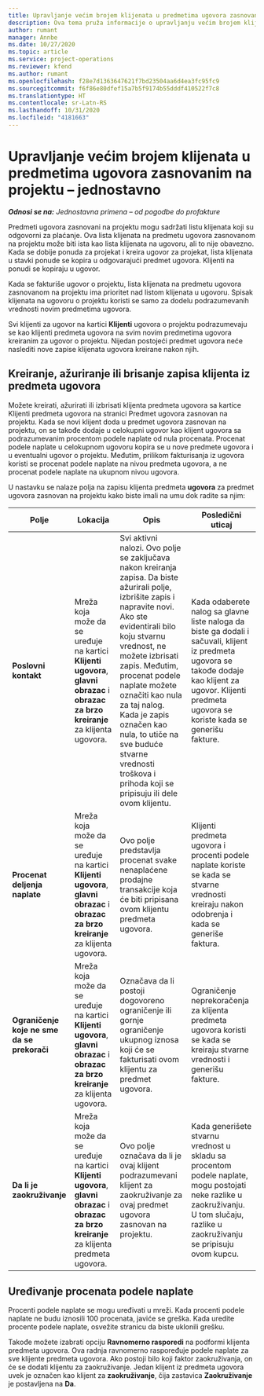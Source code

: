 ```yaml
---
title: Upravljanje većim brojem klijenata u predmetima ugovora zasnovanim na projektu – jednostavno
description: Ova tema pruža informacije o upravljanju većim brojem klijenata na predmetima ugovora zasnovanim na projektu.
author: rumant
manager: Annbe
ms.date: 10/27/2020
ms.topic: article
ms.service: project-operations
ms.reviewer: kfend
ms.author: rumant
ms.openlocfilehash: f28e7d1363647621f7bd23504aa6d4ea3fc95fc9
ms.sourcegitcommit: f6f86e80dfef15a7b5f9174b55dddf410522f7c8
ms.translationtype: HT
ms.contentlocale: sr-Latn-RS
ms.lasthandoff: 10/31/2020
ms.locfileid: "4181663"
---
```

# <a name="manage-multiple-customers-on-project-based-contract-lines---lite"></a>Upravljanje većim brojem klijenata u predmetima ugovora zasnovanim na projektu – jednostavno

_**Odnosi se na:** Jednostavna primena – od pogodbe do profakture_

Predmeti ugovora zasnovani na projektu mogu sadržati listu klijenata koji su odgovorni za plaćanje. Ova lista klijenata na predmetu ugovora zasnovanom na projektu može biti ista kao lista klijenata na ugovoru, ali to nije obavezno. Kada se dobije ponuda za projekat i kreira ugovor za projekat, lista klijenata u stavki ponude se kopira u odgovarajući predmet ugovora. Klijenti na ponudi se kopiraju u ugovor.

Kada se fakturiše ugovor o projektu, lista klijenata na predmetu ugovora zasnovanom na projektu ima prioritet nad listom klijenata u ugovoru. Spisak klijenata na ugovoru o projektu koristi se samo za dodelu podrazumevanih vrednosti novim predmetima ugovora.

Svi klijenti za ugovor na kartici **Klijenti** ugovora o projektu podrazumevaju se kao klijenti predmeta ugovora na svim novim predmetima ugovora kreiranim za ugovor o projektu. Nijedan postojeći predmet ugovora neće naslediti nove zapise klijenata ugovora kreirane nakon njih.

## <a name="create-update-or-delete-a-contract-line-customer-record"></a>Kreiranje, ažuriranje ili brisanje zapisa klijenta iz predmeta ugovora

Možete kreirati, ažurirati ili izbrisati klijenta predmeta ugovora sa kartice Klijenti predmeta ugovora na stranici Predmet ugovora zasnovan na projektu. Kada se novi klijent doda u predmet ugovora zasnovan na projektu, on se takođe dodaje u celokupni ugovor kao klijent ugovora sa podrazumevanim procentom podele naplate od nula procenata. Procenat podele naplate u celokupnom ugovoru kopira se u nove predmete ugovora i u eventualni ugovor o projektu. Međutim, prilikom fakturisanja iz ugovora koristi se procenat podele naplate na nivou predmeta ugovora, a ne procenat podele naplate na ukupnom nivou ugovora.

U nastavku se nalaze polja na zapisu klijenta predmeta **ugovora** za predmet ugovora zasnovan na projektu kako biste imali na umu dok radite sa njim:

| Polje | Lokacija | Opis | Posledični uticaj |
| --- | --- | --- | --- |
| **Poslovni kontakt** | Mreža koja može da se uređuje na kartici **Klijenti ugovora**, **glavni obrazac** i **obrazac za brzo kreiranje** za klijenta ugovora. | Svi aktivni nalozi. Ovo polje se zaključava nakon kreiranja zapisa. Da biste ažurirali polje, izbrišite zapis i napravite novi. Ako ste evidentirali bilo koju stvarnu vrednost, ne možete izbrisati zapis. Međutim, procenat podele naplate možete označiti kao nula za taj nalog. Kada je zapis označen kao nula, to utiče na sve buduće stvarne vrednosti troškova i prihoda koji se pripisuju ili dele ovom klijentu. | Kada odaberete nalog sa glavne liste naloga da biste ga dodali i sačuvali, klijent iz predmeta ugovora se takođe dodaje kao klijent za ugovor. Klijenti predmeta ugovora se koriste kada se generišu fakture. |
| **Procenat deljenja naplate** | Mreža koja može da se uređuje na kartici **Klijenti ugovora**, **glavni obrazac** i **obrazac za brzo kreiranje** za klijenta ugovora. | Ovo polje predstavlja procenat svake nenaplaćene prodajne transakcije koja će biti pripisana ovom klijentu predmeta ugovora. | Klijenti predmeta ugovora i procenti podele naplate koriste se kada se stvarne vrednosti kreiraju nakon odobrenja i kada se generiše faktura. |
| **Ograničenje koje ne sme da se prekorači** | Mreža koja može da se uređuje na kartici **Klijenti ugovora**, **glavni obrazac** i **obrazac za brzo kreiranje** za klijenta ugovora. | Označava da li postoji dogovoreno ograničenje ili gornje ograničenje ukupnog iznosa koji će se fakturisati ovom klijentu za predmet ugovora. | Ograničenje neprekoračenja za klijenta predmeta ugovora koristi se kada se kreiraju stvarne vrednosti i generišu fakture. |
| **Da li je zaokruživanje** | Mreža koja može da se uređuje na kartici **Klijenti ugovora**, **glavni obrazac** i **obrazac za brzo kreiranje** za klijenta predmeta ugovora. | Ovo polje označava da li je ovaj klijent podrazumevani klijent za zaokruživanje za ovaj predmet ugovora zasnovan na projektu. | Kada generišete stvarnu vrednost u skladu sa procentom podele naplate, mogu postojati neke razlike u zaokruživanju. U tom slučaju, razlike u zaokruživanju se pripisuju ovom kupcu. |

## <a name="edit-billing-split-percentages"></a>Uređivanje procenata podele naplate

Procenti podele naplate se mogu uređivati u mreži. Kada procenti podele naplate ne budu iznosili 100 procenata, javiće se greška. Kada uredite procente podele naplate, osvežite stranicu da biste uklonili grešku.

Takođe možete izabrati opciju **Ravnomerno rasporedi** na podformi klijenta predmeta ugovora. Ova radnja ravnomerno raspoređuje podele naplate za sve klijente predmeta ugovora. Ako postoji bilo koji faktor zaokruživanja, on će se dodati klijentu za zaokruživanje. Jedan klijent iz predmeta ugovora uvek je označen kao klijent za **zaokruživanje**, čija zastavica **Zaokruživanje** je postavljena na **Da**.
